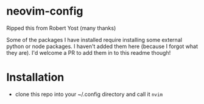 # neovim-config
Ripped this from Robert Yost (many thanks)

Some of the packages I have installed require installing some external python or node packages. I haven't added them here (because I forgot what they are).
I'd welcome a PR to add them in to this readme though!

# Installation
 - clone this repo into your ~/.config directory and call it `nvim`
